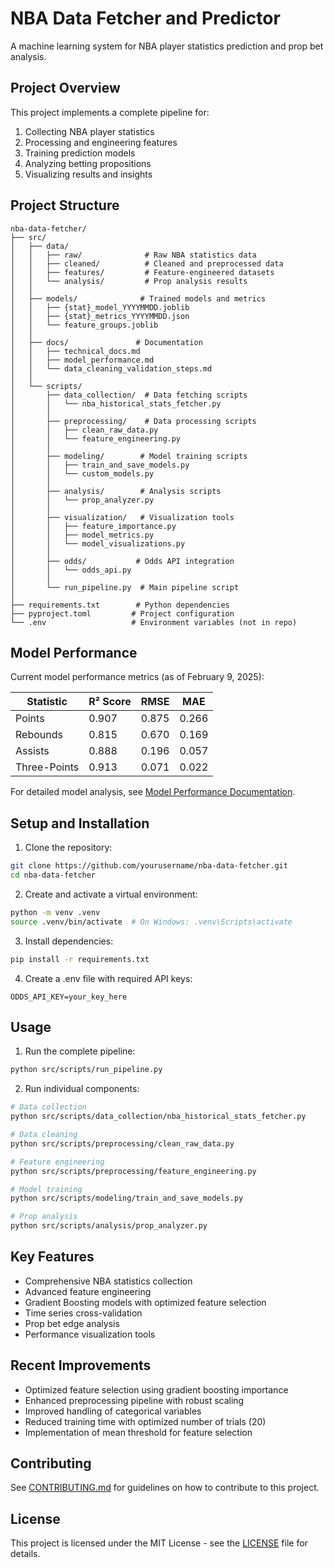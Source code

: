 # NBA Data Fetcher and Predictor

A machine learning system for NBA player statistics prediction and prop bet analysis.

## Project Overview

This project implements a complete pipeline for:

1. Collecting NBA player statistics
2. Processing and engineering features
3. Training prediction models
4. Analyzing betting propositions
5. Visualizing results and insights

## Project Structure

```
nba-data-fetcher/
├── src/
│   ├── data/
│   │   ├── raw/              # Raw NBA statistics data
│   │   ├── cleaned/          # Cleaned and preprocessed data
│   │   ├── features/         # Feature-engineered datasets
│   │   └── analysis/         # Prop analysis results
│   │
│   ├── models/              # Trained models and metrics
│   │   ├── {stat}_model_YYYYMMDD.joblib
│   │   ├── {stat}_metrics_YYYYMMDD.json
│   │   └── feature_groups.joblib
│   │
│   ├── docs/               # Documentation
│   │   ├── technical_docs.md
│   │   ├── model_performance.md
│   │   └── data_cleaning_validation_steps.md
│   │
│   └── scripts/
│       ├── data_collection/  # Data fetching scripts
│       │   └── nba_historical_stats_fetcher.py
│       │
│       ├── preprocessing/    # Data processing scripts
│       │   ├── clean_raw_data.py
│       │   └── feature_engineering.py
│       │
│       ├── modeling/        # Model training scripts
│       │   ├── train_and_save_models.py
│       │   └── custom_models.py
│       │
│       ├── analysis/        # Analysis scripts
│       │   └── prop_analyzer.py
│       │
│       ├── visualization/   # Visualization tools
│       │   ├── feature_importance.py
│       │   ├── model_metrics.py
│       │   └── model_visualizations.py
│       │
│       ├── odds/           # Odds API integration
│       │   └── odds_api.py
│       │
│       └── run_pipeline.py  # Main pipeline script
│
├── requirements.txt        # Python dependencies
├── pyproject.toml         # Project configuration
└── .env                   # Environment variables (not in repo)
```

## Model Performance

Current model performance metrics (as of February 9, 2025):

| Statistic     | R² Score | RMSE  | MAE    |
|--------------|----------|--------|--------|
| Points       | 0.907    | 0.875  | 0.266  |
| Rebounds     | 0.815    | 0.670  | 0.169  |
| Assists      | 0.888    | 0.196  | 0.057  |
| Three-Points | 0.913    | 0.071  | 0.022  |

For detailed model analysis, see [Model Performance Documentation](src/docs/model_performance.md).

## Setup and Installation

1. Clone the repository:

```bash
git clone https://github.com/yourusername/nba-data-fetcher.git
cd nba-data-fetcher
```

2. Create and activate a virtual environment:

```bash
python -m venv .venv
source .venv/bin/activate  # On Windows: .venv\Scripts\activate
```

3. Install dependencies:

```bash
pip install -r requirements.txt
```

4. Create a .env file with required API keys:

```
ODDS_API_KEY=your_key_here
```

## Usage

1. Run the complete pipeline:

```bash
python src/scripts/run_pipeline.py
```

2. Run individual components:

```bash
# Data collection
python src/scripts/data_collection/nba_historical_stats_fetcher.py

# Data cleaning
python src/scripts/preprocessing/clean_raw_data.py

# Feature engineering
python src/scripts/preprocessing/feature_engineering.py

# Model training
python src/scripts/modeling/train_and_save_models.py

# Prop analysis
python src/scripts/analysis/prop_analyzer.py
```

## Key Features

- Comprehensive NBA statistics collection
- Advanced feature engineering
- Gradient Boosting models with optimized feature selection
- Time series cross-validation
- Prop bet edge analysis
- Performance visualization tools

## Recent Improvements

- Optimized feature selection using gradient boosting importance
- Enhanced preprocessing pipeline with robust scaling
- Improved handling of categorical variables
- Reduced training time with optimized number of trials (20)
- Implementation of mean threshold for feature selection

## Contributing

See [CONTRIBUTING.md](CONTRIBUTING.md) for guidelines on how to contribute to this project.

## License

This project is licensed under the MIT License - see the [LICENSE](LICENSE) file for details.
